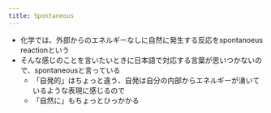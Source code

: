 ```yaml
---
title: Spontaneous
---
```


* 化学では、外部からのエネルギーなしに自然に発生する反応をspontanoeus reactionという
* そんな感じのことを言いたいときに日本語で対応する言葉が思いつかないので、spontaneousと言っている
  * 「自発的」はちょっと違う、自発は自分の内部からエネルギーが湧いているような表現に感じるので
  * 「自然に」もちょっとひっかかる
